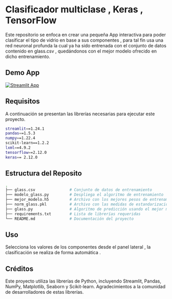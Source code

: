 # Clasificador multiclase  , Keras  , TensorFlow

Este repositorio se enfoca en crear una pequeña App interactiva para poder clasificar el tipo de vidrio en base a sus componentes , para tal fin usa una red neuronal profunda la cual ya ha sido entrenada con el conjunto de datos contenido en glass.csv , quedándonos con el mejor modelo ofrecido en dicho entrenamiento.

## Demo App

[![Streamlit App](https://static.streamlit.io/badges/streamlit_badge_black_white.svg)](https://glass-x0klpcvg3ij.streamlit.app/)

## Requisitos
A continuación se presentan las librerías necesarias para ejecutar este proyecto.
```bash
streamlit==1.24.1
pandas==1.5.3
numpy==1.22.4
scikit-learn==1.2.2
lxml==4.9.2
tensorflow==2.12.0
keras== 2.12.0
```
## Estructura del Reposito
```bash
.
├── glass.csv               # Conjunto de datos de entrenamiento
├── modelo_glass.py         # Despliega el algoritmo de entrenamiento
├── mejor_modelo.h5         # Archivo con los mejores pesos de entrenamiento
├── norm_glass.pkl          # Archivo con las medidas de estandarización usadas
├── glass.py                # Algoritmo de predicción usando el mejor modelo
├── requirements.txt        # Lista de librerías requeridas
└── README.md               # Documentación del proyecto
```
## Uso
Selecciona los valores de los componentes desde el panel lateral , la clasificación se realiza de forma automática .

## Créditos
Este proyecto utiliza las librerías de Python, incluyendo Streamlit, Pandas, NumPy, Matplotlib, Seaborn y Scikit-learn. Agradecimientos a la comunidad de desarrolladores de estas librerías.

